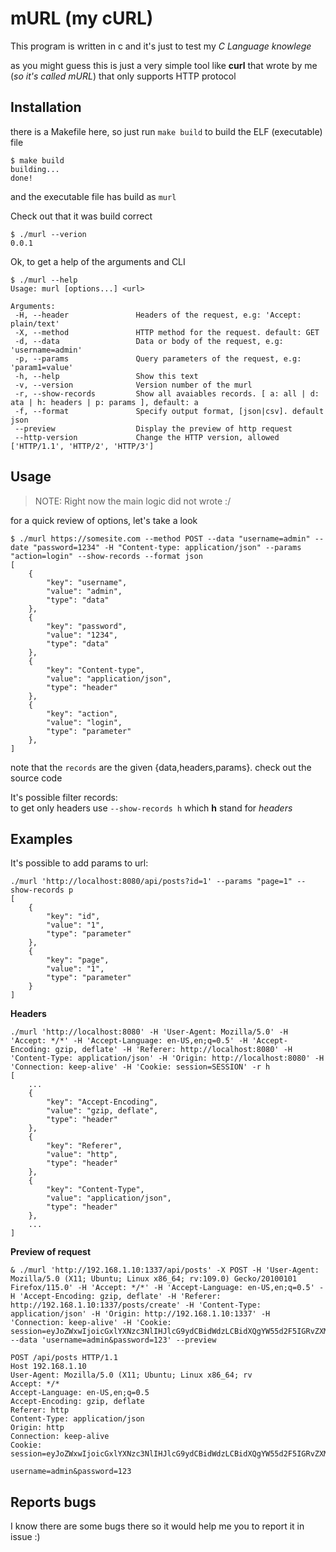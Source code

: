 # mURL (my cURL)

This program is written in c and it's just to test my *C Language knowlege*

as you might guess this is just a very simple tool like **curl** that wrote by me (*so it's called mURL*) that only supports HTTP protocol


## Installation

there is a Makefile here, so just run `make build` to build the ELF (executable) file
```
$ make build
building...
done!
```

and the executable file has build as `murl`

Check out that it was build correct
```
$ ./murl --verion
0.0.1
```

Ok, to get a help of the arguments and CLI 
```
$ ./murl --help
Usage: murl [options...] <url>

Arguments:
 -H, --header               Headers of the request, e.g: 'Accept: plain/text'
 -X, --method               HTTP method for the request. default: GET
 -d, --data                 Data or body of the request, e.g: 'username=admin'
 -p, --params               Query parameters of the request, e.g: 'param1=value'
 -h, --help                 Show this text
 -v, --version              Version number of the murl
 -r, --show-records         Show all avaiables records. [ a: all | d: ata | h: headers | p: params ], default: a
 -f, --format               Specify output format, [json|csv]. default json
 --preview                  Display the preview of http request
 --http-version             Change the HTTP version, allowed ['HTTP/1.1', 'HTTP/2', 'HTTP/3']
```


## Usage

>NOTE: Right now the main logic did not wrote :/

for a quick review of options, let's take a look
```
$ ./murl https://somesite.com --method POST --data "username=admin" --date "password=1234" -H "Content-type: application/json" --params "action=login" --show-records --format json
[
    {
        "key": "username",
        "value": "admin",
        "type": "data"
    },
    {
        "key": "password",
        "value": "1234",
        "type": "data"
    },
    {
        "key": "Content-type",
        "value": "application/json",
        "type": "header"
    },
    {
        "key": "action",
        "value": "login",
        "type": "parameter"
    },
]
```

note that the `records` are the given {data,headers,params}. check out the source code

It's possible filter records:<br>to get only headers use `--show-records h` which **h** stand for *headers*

## Examples

It's possible to add params to url:
```
./murl 'http://localhost:8080/api/posts?id=1' --params "page=1" --show-records p
[
    {
        "key": "id",
        "value": "1",
        "type": "parameter"
    },
    {
        "key": "page",
        "value": "1",
        "type": "parameter"
    } 
]
```

**Headers**

```
./murl 'http://localhost:8080' -H 'User-Agent: Mozilla/5.0' -H 'Accept: */*' -H 'Accept-Language: en-US,en;q=0.5' -H 'Accept-Encoding: gzip, deflate' -H 'Referer: http://localhost:8080' -H 'Content-Type: application/json' -H 'Origin: http://localhost:8080' -H 'Connection: keep-alive' -H 'Cookie: session=SESSION' -r h
[
    ...
    {
        "key": "Accept-Encoding",
        "value": "gzip, deflate",
        "type": "header"
    },
    {
        "key": "Referer",
        "value": "http",
        "type": "header"
    },
    {
        "key": "Content-Type",
        "value": "application/json",
        "type": "header"
    },
    ...
]
```

**Preview of request**
``` 
& ./murl 'http://192.168.1.10:1337/api/posts' -X POST -H 'User-Agent: Mozilla/5.0 (X11; Ubuntu; Linux x86_64; rv:109.0) Gecko/20100101 Firefox/115.0' -H 'Accept: */*' -H 'Accept-Language: en-US,en;q=0.5' -H 'Accept-Encoding: gzip, deflate' -H 'Referer: http://192.168.1.10:1337/posts/create' -H 'Content-Type: application/json' -H 'Origin: http://192.168.1.10:1337' -H 'Connection: keep-alive' -H 'Cookie: session=eyJoZWxwIjoicGxlYXNzc3NlIHJlcG9ydCBidWdzLCBidXQgYW55d2F5IGRvZXMgbm90IG1hdHRlciA6KSJ9' --data 'username=admin&password=123' --preview

POST /api/posts HTTP/1.1
Host 192.168.1.10
User-Agent: Mozilla/5.0 (X11; Ubuntu; Linux x86_64; rv
Accept: */*
Accept-Language: en-US,en;q=0.5
Accept-Encoding: gzip, deflate
Referer: http
Content-Type: application/json
Origin: http
Connection: keep-alive
Cookie: session=eyJoZWxwIjoicGxlYXNzc3NlIHJlcG9ydCBidWdzLCBidXQgYW55d2F5IGRvZXMgbm90IG1hdHRlciA6KSJ9%

username=admin&password=123
```

## Reports bugs
I know there are some bugs there so it would help me you to report it in issue :)

